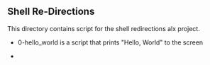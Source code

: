 ## Shell Re-Directions

This directory contains script for the shell redirections alx project.

- 0-hello_world is a script that prints "Hello, World" to the screen

- 
